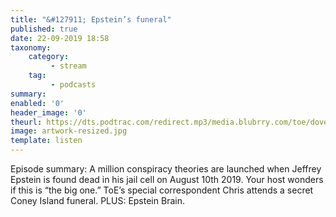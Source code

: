 ```yaml
---
title: "&#127911; Epstein’s funeral"
published: true
date: 22-09-2019 18:58
taxonomy:
    category:
         - stream
    tag:
         - podcasts
summary:
enabled: '0'
header_image: '0'
theurl: https://dts.podtrac.com/redirect.mp3/media.blubrry.com/toe/dovetail.prxu.org/toe/3a30151b-d1d7-4563-9251-c1af5939a738/Episode_136_epsteinsfuneral.mp3
image: artwork-resized.jpg
template: listen
---
```

 
Episode summary: A million conspiracy theories are launched when Jeffrey Epstein is found dead in his jail cell on August 10th 2019. Your host wonders if this is “the big one.” ToE’s special correspondent Chris attends a secret Coney Island funeral. PLUS: Epstein Brain.
